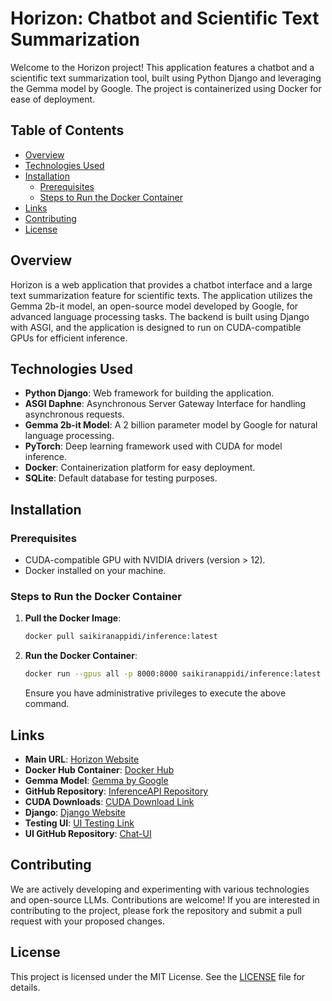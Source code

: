 
# Horizon: Chatbot and Scientific Text Summarization

Welcome to the Horizon project! This application features a chatbot and a scientific text summarization tool, built using Python Django and leveraging the Gemma model by Google. The project is containerized using Docker for ease of deployment.

## Table of Contents
- [Overview](#overview)
- [Technologies Used](#technologies-used)
- [Installation](#installation)
  - [Prerequisites](#prerequisites)
  - [Steps to Run the Docker Container](#steps-to-run-the-docker-container)
- [Links](#links)
- [Contributing](#contributing)
- [License](#license)

## Overview
Horizon is a web application that provides a chatbot interface and a large text summarization feature for scientific texts. The application utilizes the Gemma 2b-it model, an open-source model developed by Google, for advanced language processing tasks. The backend is built using Django with ASGI, and the application is designed to run on CUDA-compatible GPUs for efficient inference.

## Technologies Used
- **Python Django**: Web framework for building the application.
- **ASGI Daphne**: Asynchronous Server Gateway Interface for handling asynchronous requests.
- **Gemma 2b-it Model**: A 2 billion parameter model by Google for natural language processing.
- **PyTorch**: Deep learning framework used with CUDA for model inference.
- **Docker**: Containerization platform for easy deployment.
- **SQLite**: Default database for testing purposes.

## Installation

### Prerequisites
- CUDA-compatible GPU with NVIDIA drivers (version > 12).
- Docker installed on your machine.

### Steps to Run the Docker Container
1. **Pull the Docker Image**:
   ```sh
   docker pull saikiranappidi/inference:latest
   ```

2. **Run the Docker Container**:
   ```sh
   docker run --gpus all -p 8000:8000 saikiranappidi/inference:latest
   ```

   Ensure you have administrative privileges to execute the above command.

## Links
- **Main URL**: [Horizon Website](https://horizon.saikiranappidi.tech)
- **Docker Hub Container**: [Docker Hub](https://hub.docker.com/r/saikiranappidi/inference)
- **Gemma Model**: [Gemma by Google](https://ai.google.dev/gemma)
- **GitHub Repository**: [InferenceAPI Repository](https://github.com/SpokenEagle/InferenceAPI)
- **CUDA Downloads**: [CUDA Download Link](https://developer.nvidia.com/cuda-downloads)
- **Django**: [Django Website](https://www.djangoproject.com)
- **Testing UI**: [UI Testing Link](https://horizon.skydrige.tech)
- **UI GitHub Repository**: [Chat-UI](https://github.com/SpokenEagle/chat-UI)

## Contributing
We are actively developing and experimenting with various technologies and open-source LLMs. Contributions are welcome! If you are interested in contributing to the project, please fork the repository and submit a pull request with your proposed changes.

## License
This project is licensed under the MIT License. See the [LICENSE](LICENSE) file for details.
